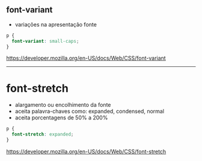 ## font-variant

* variações na apresentação fonte

```css
p {
  font-variant: small-caps;
}
```

https://developer.mozilla.org/en-US/docs/Web/CSS/font-variant

----------------------------------------------------------------

# font-stretch

* alargamento ou encolhimento da fonte
* aceita palavra-chaves como: expanded, condensed, normal
* aceita porcentagens de 50% a 200%

```css
p {
  font-stretch: expanded;
}
```

https://developer.mozilla.org/en-US/docs/Web/CSS/font-stretch